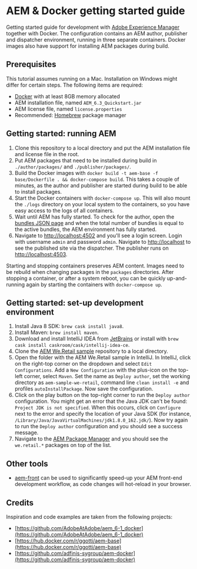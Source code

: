 # AEM & Docker getting started guide

Getting started guide for development with [Adobe Experience Manager](https://www.adobe.com/nl/marketing-cloud/experience-manager.html) together with Docker. The configuration contains an AEM author, publisher and dispatcher environment, running in three separate containers. Docker images also have support for installing AEM packages during build.

## Prerequisites

This tutorial assumes running on a Mac. Installation on Windows might differ for certain steps. The following items are required:

- [Docker](https://www.docker.com) with at least 8GB memory allocated
- AEM installation file, named `AEM_6.3_Quickstart.jar`
- AEM license file, named `license.properties`
- Recommended: [Homebrew](https://brew.sh) package manager

## Getting started: running AEM

1. Clone this repository to a local directory and put the AEM installation file and license file in the root.
2. Put AEM packages that need to be installed during build in `./author/packages/` and `./publisher/packages/`.
3. Build the Docker images with `docker build -t aem-base -f base/Dockerfile . && docker-compose build`. This takes a couple of minutes, as the author and publisher are started during build to be able to install packages.
4. Start the Docker containers with `docker-compose up`. This will also mount the `./logs` directory on your local system to the containers, so you have easy access to the logs of all containers.
5. Wait until AEM has fully started. To check for the author, open the [bundles JSON page](http://localhost:4502/system/console/bundles.1.json) and when the total number of bundles is equal to the active bundles, the AEM environment has fully started.
6. Navigate to [http://localhost:4502](http://localhost:4502) and you'll see a login screen. Login with username `admin` and password `admin`. Navigate to [http://localhost](http://localhost) to see the published site via the dispatcher. The publisher runs on [http://localhost:4503](http://localhost:4503).

Starting and stopping containers preserves AEM content. Images need to be rebuild when changing packages in the `packages` directories. After stopping a container, or after a system reboot, you can be quickly up-and-running again by starting the containers with `docker-compose up`.

## Getting started: set-up development environment

1. Install Java 8 SDK: `brew cask install java8`.
2. Install Maven: `brew install maven`.
3. Download and install IntelliJ IDEA from [JetBrains](https://www.jetbrains.com/idea/download) or install with `brew cask install caskroom/cask/intellij-idea-ce`.
4. Clone the [AEM We.Retail sample](https://github.com/Adobe-Marketing-Cloud/aem-sample-we-retail) repository to a local directory.
5. Open the folder with the AEM We.Retail sample in IntelliJ. In IntelliJ, click on the right-top corner on the dropdown and select `Edit Configurations`. Add a `New Configuration` with the plus-icon on the top-left corner, select `Maven`. Set the name as `Deploy author`, set the working directory as `aem-sample-we-retail`, command line `clean install -e` and profiles `autoInstallPackage`. Now save the configuration.
6. Click on the play button on the top-right corner to run the `Deploy author` configuration. You might get an error that the Java JDK can't be found: `Project JDK is not specified`. When this occurs, click on `Configure` next to the error and specify the location of your Java SDK (for instance, `/Library/Java/JavaVirtualMachines/jdk1.8.0_162.jdk/`). Now try again to run the `Deploy author` configuration and you should see a success message.
7. Navigate to the [AEM Package Manager](http://localhost:4502/crx/packmgr/index.jsp) and you should see the `we.retail.*` packages on top of the list.

## Other tools

- [aem-front](https://github.com/kevinweber/aem-front) can be used to significantly speed-up your AEM front-end development workflow, as code changes will hot-reload in your browser.

## Credits

Inspiration and code examples are taken from the following projects:

- [https://github.com/AdobeAtAdobe/aem_6-1_docker](https://github.com/AdobeAtAdobe/aem_6-1_docker)
- [https://hub.docker.com/r/ggotti/aem-base](https://hub.docker.com/r/ggotti/aem-base)
- [https://github.com/adfinis-sygroup/aem-docker](https://github.com/adfinis-sygroup/aem-docker)
